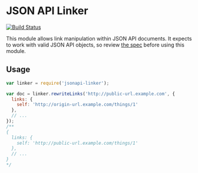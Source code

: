# JSON API Linker

[![Build Status](https://travis-ci.org/elliotttf/jsonapi-linker.svg?branch=master)](https://travis-ci.org/elliotttf/jsonapi-linker)

This module allows link manipulation within JSON API documents. It expects to work with valid
JSON API objects, so review [the spec](http://jsonapi.org/) before using this module.

## Usage

```javascript
var linker = require('jsonapi-linker');

var doc = linker.rewriteLinks('http://public-url.example.com', {
  links: {
    self: 'http://origin-url.example.com/things/1'
  },
  // ...
});
/**
{
  links: {
    self: 'http://public-url.example.com/things/1'
  },
  // ...
}
*/
```

